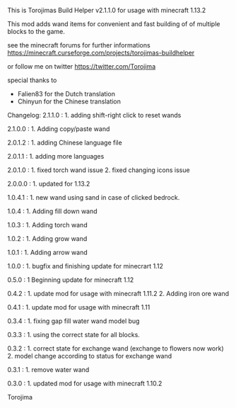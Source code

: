 This is Torojimas Build Helper v2.1.1.0 for usage with minecraft 1.13.2 

This mod adds wand items for convenient and fast building of of multiple blocks to the game. 

see the minecraft forums for further informations
https://minecraft.curseforge.com/projects/torojimas-buildhelper

or follow me on twitter https://twitter.com/Torojima

special thanks to 
- Falien83 for the Dutch translation
- Chinyun for the Chinese translation

Changelog:
2.1.1.0 : 1. adding shift-right click to reset wands

2.1.0.0 : 1. Adding copy/paste wand

2.0.1.2 : 1. adding Chinese language file

2.0.1.1 : 1. adding more languages

2.0.1.0 : 1. fixed torch wand issue
          2. fixed changing icons issue

2.0.0.0 : 1. updated for 1.13.2

1.0.4.1 : 1. new wand using sand in case of clicked bedrock.

1.0.4 : 1. Adding fill down wand

1.0.3 : 1. Adding torch wand

1.0.2 : 1. Adding grow wand

1.0.1 : 1. Adding arrow wand

1.0.0 : 1. bugfix and finishing update for minecrart 1.12

0.5.0 : 1  Beginning update for minecraft 1.12

0.4.2 : 1. update mod for usage with minecraft 1.11.2
        2. Adding iron ore wand

0.4.1 : 1. update mod for usage with minecraft 1.11

0.3.4 : 1. fixing gap fill water wand model bug

0.3.3 : 1. using the correct state for all blocks.

0.3.2 : 1. correct state for exchange wand (exchange to flowers now work)
        2. model change according to status for exchange wand

0.3.1 : 1. remove water wand

0.3.0 : 1. updated mod for usage with minecraft 1.10.2

Torojima